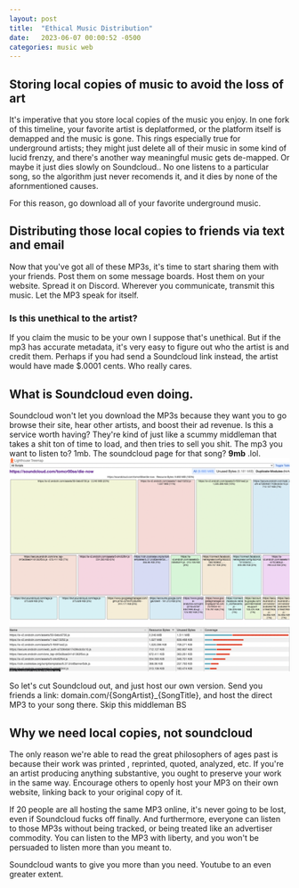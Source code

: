 ```yaml
---
layout: post
title:  "Ethical Music Distribution"
date:   2023-06-07 00:00:52 -0500
categories: music web
---
```


## Storing local copies of music to avoid the loss of art
It's imperative that you store local copies of the music you enjoy. In one fork of this timeline, your favorite artist is deplatformed, or the platform itself is demapped and the music is gone. This rings especially true for underground artists; they might just delete all of their music in some kind of lucid frenzy, and there's another way meaningful music gets de-mapped. Or maybe it just dies slowly on Soundcloud.. No one listens to a particular song, so the algorithm just never recomends it, and it dies by none of the afornmentioned causes.

For this reason, go download all of your favorite underground music.

## Distributing those local copies to friends via text and email
Now that you've got all of these MP3s, it's time to start sharing them with your friends. Post them on some message boards. Host them on your website. Spread it on Discord. Wherever you communicate, transmit this music. Let the MP3 speak for itself.
### Is this unethical to the artist?
If you claim the music to be your own I suppose that's unethical. But if the mp3 has accurate metadata, it's very easy to figure out who the artist is and credit them. Perhaps if you had send a Soundcloud link instead, the artist would have made $.0001 cents. Who really cares.

## What is Soundcloud even doing.
Soundcloud won't let you download the MP3s because they want you to go browse their site, hear other artists, and boost their ad revenue. Is this a service worth having? They're kind of just like a scummy middleman that takes a shit ton of time to load, and then tries to sell you shit. The mp3 you want to listen to? 1mb. The soundcloud page for that song? **9mb** .lol.
![Treemap of the soundcloud page for tomcr00se's "die now"](https://raw.githubusercontent.com/ixns/ixns.github.io/gh-pages/media/soundcloud_treemap.png)

So let's cut Soundcloud out, and just host our own version. Send you friends a link: domain.com/{SongArtist}_{SongTitle}, and host the direct MP3 to your song there. Skip this middleman BS

## Why we need local copies, not soundcloud
The only reason we're able to read the great philosophers of ages past is because their work was printed , reprinted, quoted, analyzed, etc. If you're an artist producing anything substantive, you ought to preserve your work in the same way. Encourage others to openly host your MP3 on their own website, linking back to your original copy of it. 

If 20 people are all hosting the same MP3 online, it's never going to be lost, even if Soundcloud fucks off finally. And furthermore, everyone can listen to those MP3s without being tracked, or being treated like an advertiser commodity. You can listen to the MP3 with liberty, and you won't be persuaded to listen more than you meant to.

Soundcloud wants to give you more than you need. Youtube to an even greater extent.